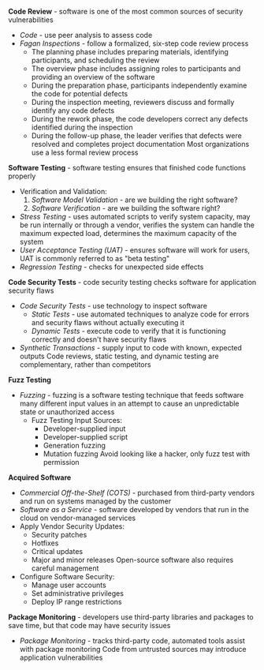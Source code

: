 **Code Review** - software is one of the most common sources of security vulnerabilities
- *Code* - use peer analysis to assess code
- *Fagan Inspections* - follow a formalized, six-step code review process
	- The planning phase includes preparing materials, identifying participants, and scheduling the review
	- The overview phase includes assigning roles to participants and providing an overview of the software
	- During the preparation phase, participants independently examine the code for potential defects
	- During the inspection meeting, reviewers discuss and formally identify any code defects
	- During the rework phase, the code developers correct any defects identified during the inspection
	- During the follow-up phase, the leader verifies that defects were resolved and completes project documentation
Most organizations use a less formal review process

**Software Testing** - software testing ensures that finished code functions properly
- Verification and Validation:
	1. *Software Model Validation* - are we building the right software?
	2. *Software Verification* - are we building the software right?
- *Stress Testing* - uses automated scripts to verify system capacity, may be run internally or through a vendor, verifies the system can handle the maximum expected load, determines the maximum capacity of the system
- *User Acceptance Testing (UAT)* - ensures software will work for users, UAT is commonly referred to as "beta testing"
- *Regression Testing* - checks for unexpected side effects

**Code Security Tests** - code security testing checks software for application security flaws
- *Code Security Tests* - use technology to inspect software
	- *Static Tests* - use automated techniques to analyze code for errors and security flaws without actually executing it
	- *Dynamic Tests* - execute code to verify that it is functioning correctly and doesn't have security flaws
- *Synthetic Transactions* - supply input to code with known, expected outputs
Code reviews, static testing, and dynamic testing are complementary, rather than competitors

**Fuzz Testing**
- *Fuzzing* - fuzzing is a software testing technique that feeds software many different input values in an attempt to cause an unpredictable state or unauthorized access
	- Fuzz Testing Input Sources:
		- Developer-supplied input
		- Developer-supplied script
		- Generation fuzzing
		- Mutation fuzzing
	Avoid looking like a hacker, only fuzz test with permission

**Acquired Software**
- *Commercial Off-the-Shelf (COTS)* - purchased from third-party vendors and run on systems managed by the customer
- *Software as a Service* - software developed by vendors that run in the cloud on vendor-managed services
- Apply Vendor Security Updates:
	- Security patches
	- Hotfixes
	- Critical updates
	- Major and minor releases
Open-source software also requires careful management
- Configure Software Security:
	- Manage user accounts
	- Set administrative privileges
	- Deploy IP range restrictions

**Package Monitoring** - developers use third-party libraries and packages to save time, but that code may have security issues
- *Package Monitoring* - tracks third-party code, automated tools assist with package monitoring
Code from untrusted sources may introduce application vulnerabilities